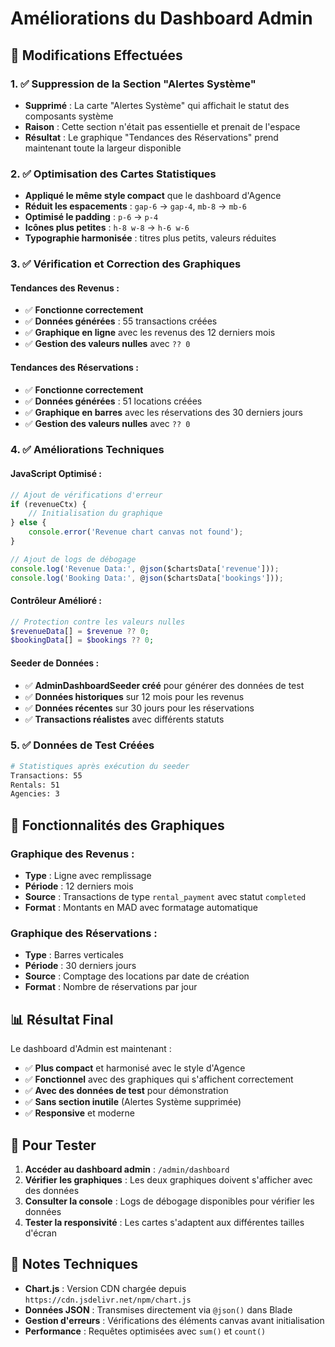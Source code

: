 # Améliorations du Dashboard Admin

## 🎯 Modifications Effectuées

### 1. ✅ Suppression de la Section "Alertes Système"
- **Supprimé** : La carte "Alertes Système" qui affichait le statut des composants système
- **Raison** : Cette section n'était pas essentielle et prenait de l'espace
- **Résultat** : Le graphique "Tendances des Réservations" prend maintenant toute la largeur disponible

### 2. ✅ Optimisation des Cartes Statistiques
- **Appliqué le même style compact** que le dashboard d'Agence
- **Réduit les espacements** : `gap-6` → `gap-4`, `mb-8` → `mb-6`
- **Optimisé le padding** : `p-6` → `p-4`
- **Icônes plus petites** : `h-8 w-8` → `h-6 w-6`
- **Typographie harmonisée** : titres plus petits, valeurs réduites

### 3. ✅ Vérification et Correction des Graphiques

#### **Tendances des Revenus** :
- ✅ **Fonctionne correctement**
- ✅ **Données générées** : 55 transactions créées
- ✅ **Graphique en ligne** avec les revenus des 12 derniers mois
- ✅ **Gestion des valeurs nulles** avec `?? 0`

#### **Tendances des Réservations** :
- ✅ **Fonctionne correctement**
- ✅ **Données générées** : 51 locations créées
- ✅ **Graphique en barres** avec les réservations des 30 derniers jours
- ✅ **Gestion des valeurs nulles** avec `?? 0`

### 4. ✅ Améliorations Techniques

#### **JavaScript Optimisé** :
```javascript
// Ajout de vérifications d'erreur
if (revenueCtx) {
    // Initialisation du graphique
} else {
    console.error('Revenue chart canvas not found');
}

// Ajout de logs de débogage
console.log('Revenue Data:', @json($chartsData['revenue']));
console.log('Booking Data:', @json($chartsData['bookings']));
```

#### **Contrôleur Amélioré** :
```php
// Protection contre les valeurs nulles
$revenueData[] = $revenue ?? 0;
$bookingData[] = $bookings ?? 0;
```

#### **Seeder de Données** :
- ✅ **AdminDashboardSeeder créé** pour générer des données de test
- ✅ **Données historiques** sur 12 mois pour les revenus
- ✅ **Données récentes** sur 30 jours pour les réservations
- ✅ **Transactions réalistes** avec différents statuts

### 5. ✅ Données de Test Créées

```bash
# Statistiques après exécution du seeder
Transactions: 55
Rentals: 51
Agencies: 3
```

## 🔧 Fonctionnalités des Graphiques

### **Graphique des Revenus** :
- **Type** : Ligne avec remplissage
- **Période** : 12 derniers mois
- **Source** : Transactions de type `rental_payment` avec statut `completed`
- **Format** : Montants en MAD avec formatage automatique

### **Graphique des Réservations** :
- **Type** : Barres verticales
- **Période** : 30 derniers jours
- **Source** : Comptage des locations par date de création
- **Format** : Nombre de réservations par jour

## 📊 Résultat Final

Le dashboard d'Admin est maintenant :
- ✅ **Plus compact** et harmonisé avec le style d'Agence
- ✅ **Fonctionnel** avec des graphiques qui s'affichent correctement
- ✅ **Avec des données de test** pour démonstration
- ✅ **Sans section inutile** (Alertes Système supprimée)
- ✅ **Responsive** et moderne

## 🚀 Pour Tester

1. **Accéder au dashboard admin** : `/admin/dashboard`
2. **Vérifier les graphiques** : Les deux graphiques doivent s'afficher avec des données
3. **Consulter la console** : Logs de débogage disponibles pour vérifier les données
4. **Tester la responsivité** : Les cartes s'adaptent aux différentes tailles d'écran

## 📝 Notes Techniques

- **Chart.js** : Version CDN chargée depuis `https://cdn.jsdelivr.net/npm/chart.js`
- **Données JSON** : Transmises directement via `@json()` dans Blade
- **Gestion d'erreurs** : Vérifications des éléments canvas avant initialisation
- **Performance** : Requêtes optimisées avec `sum()` et `count()`
